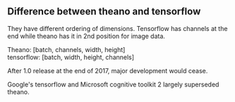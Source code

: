 Difference between theano and tensorflow
-------------------------------------------

They have different ordering of dimensions.
Tensorflow has channels at the end while theano has it in 2nd position for image data.

Theano: [batch, channels, width, height]  
tensorflow: [batch, width, height, channels]

After 1.0 release at the end of 2017, major development would cease.

Google's tensorflow and Microsoft cognitive toolkit 2 largely superseded theano.

